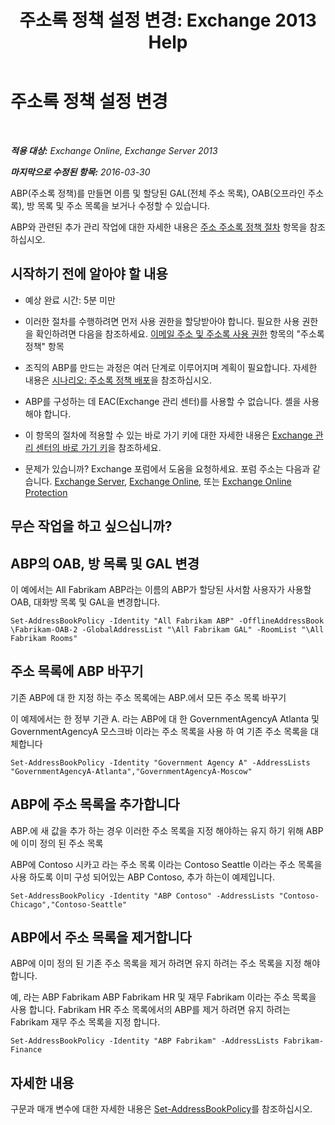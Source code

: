 ﻿---
title: '주소록 정책 설정 변경: Exchange 2013 Help'
TOCTitle: 주소록 정책 설정 변경
ms:assetid: ba1ca350-71c2-4c60-a612-33bfa9320b5e
ms:mtpsurl: https://technet.microsoft.com/ko-kr/library/Hh529941(v=EXCHG.150)
ms:contentKeyID: 50484005
ms.date: 05/22/2018
mtps_version: v=EXCHG.150
ms.translationtype: MT
---

# 주소록 정책 설정 변경

 

_**적용 대상:** Exchange Online, Exchange Server 2013_

_**마지막으로 수정된 항목:** 2016-03-30_

ABP(주소록 정책)를 만들면 이름 및 할당된 GAL(전체 주소 목록), OAB(오프라인 주소록), 방 목록 및 주소 목록을 보거나 수정할 수 있습니다.

ABP와 관련된 추가 관리 작업에 대한 자세한 내용은 [주소 주소록 정책 절차](address-book-policy-procedures-exchange-2013-help.md) 항목을 참조하십시오.

## 시작하기 전에 알아야 할 내용

  - 예상 완료 시간: 5분 미만

  - 이러한 절차를 수행하려면 먼저 사용 권한을 할당받아야 합니다. 필요한 사용 권한을 확인하려면 다음을 참조하세요. [이메일 주소 및 주소록 사용 권한](email-address-and-address-book-permissions-exchange-2013-help.md) 항목의 "주소록 정책" 항목

  - 조직의 ABP를 만드는 과정은 여러 단계로 이루어지며 계획이 필요합니다. 자세한 내용은 [시나리오: 주소록 정책 배포](scenario-deploying-address-book-policies-exchange-2013-help.md)을 참조하십시오.

  - ABP를 구성하는 데 EAC(Exchange 관리 센터)를 사용할 수 없습니다. 셸을 사용해야 합니다.

  - 이 항목의 절차에 적용할 수 있는 바로 가기 키에 대한 자세한 내용은 [Exchange 관리 센터의 바로 가기 키](keyboard-shortcuts-in-the-exchange-admin-center-exchange-online-protection-help.md)을 참조하세요.

  - 문제가 있습니까? Exchange 포럼에서 도움을 요청하세요. 포럼 주소는 다음과 같습니다. [Exchange Server](https://go.microsoft.com/fwlink/p/?linkid=60612), [Exchange Online](https://go.microsoft.com/fwlink/p/?linkid=267542), 또는 [Exchange Online Protection](https://go.microsoft.com/fwlink/p/?linkid=285351)

## 무슨 작업을 하고 싶으십니까?

## ABP의 OAB, 방 목록 및 GAL 변경

이 예에서는 All Fabrikam ABP라는 이름의 ABP가 할당된 사서함 사용자가 사용할 OAB, 대화방 목록 및 GAL을 변경합니다.

    Set-AddressBookPolicy -Identity "All Fabrikam ABP" -OfflineAddressBook \Fabrikam-OAB-2 -GlobalAddressList "\All Fabrikam GAL" -RoomList "\All Fabrikam Rooms"

## 주소 목록에 ABP 바꾸기

기존 ABP에 대 한 지정 하는 주소 목록에는 ABP.에서 모든 주소 목록 바꾸기

이 예제에서는 한 정부 기관 A. 라는 ABP에 대 한 GovernmentAgencyA Atlanta 및 GovernmentAgencyA 모스크바 이라는 주소 목록을 사용 하 여 기존 주소 목록을 대체합니다

    Set-AddressBookPolicy -Identity "Government Agency A" -AddressLists "GovernmentAgencyA-Atlanta","GovernmentAgencyA-Moscow"

## ABP에 주소 목록을 추가합니다

ABP.에 새 값을 추가 하는 경우 이러한 주소 목록을 지정 해야하는 유지 하기 위해 ABP에 이미 정의 된 주소 목록

ABP에 Contoso 시카고 라는 주소 목록 이라는 Contoso Seattle 이라는 주소 목록을 사용 하도록 이미 구성 되어있는 ABP Contoso, 추가 하는이 예제입니다.

    Set-AddressBookPolicy -Identity "ABP Contoso" -AddressLists "Contoso-Chicago","Contoso-Seattle"

## ABP에서 주소 목록을 제거합니다

ABP에 이미 정의 된 기존 주소 목록을 제거 하려면 유지 하려는 주소 목록을 지정 해야 합니다.

예, 라는 ABP Fabrikam ABP Fabrikam HR 및 재무 Fabrikam 이라는 주소 목록을 사용 합니다. Fabrikam HR 주소 목록에서의 ABP를 제거 하려면 유지 하려는 Fabrikam 재무 주소 목록을 지정 합니다.

    Set-AddressBookPolicy -Identity "ABP Fabrikam" -AddressLists Fabrikam-Finance

## 자세한 내용

구문과 매개 변수에 대한 자세한 내용은 [Set-AddressBookPolicy](https://technet.microsoft.com/ko-kr/library/hh529945\(v=exchg.150\))를 참조하십시오.

